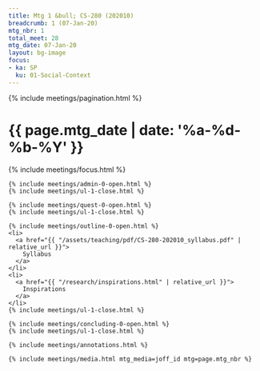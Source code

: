 ```yaml
---
title: Mtg 1 &bull; CS-280 (202010)
breadcrumb: 1 (07-Jan-20)
mtg_nbr: 1
total_meet: 28
mtg_date: 07-Jan-20
layout: bg-image
focus:
- ka: SP
  ku: 01-Social-Context
---
```

{% include meetings/pagination.html %}
<div class="card">
  <h1 class="text-center card-header lightcthru">
    {{ page.mtg_date | date: '%a-%d-%b-%Y' }}
  </h1>
  <div class="card-body">
    {% include meetings/focus.html %}

    {% include meetings/admin-0-open.html %}
    {% include meetings/ul-1-close.html %}

    {% include meetings/quest-0-open.html %}
    {% include meetings/ul-1-close.html %}

    {% include meetings/outline-0-open.html %}
    <li>
      <a href="{{ "/assets/teaching/pdf/CS-280-202010_syllabus.pdf" | relative_url }}">
        Syllabus
      </a>
    </li>
    <li>
      <a href="{{ "/research/inspirations.html" | relative_url }}">
        Inspirations
      </a>
    </li>
    {% include meetings/ul-1-close.html %}

    {% include meetings/concluding-0-open.html %}
    {% include meetings/ul-1-close.html %}

    {% include meetings/annotations.html %}

    {% include meetings/media.html mtg_media=joff_id mtg=page.mtg_nbr %}
  </div>
</div>
